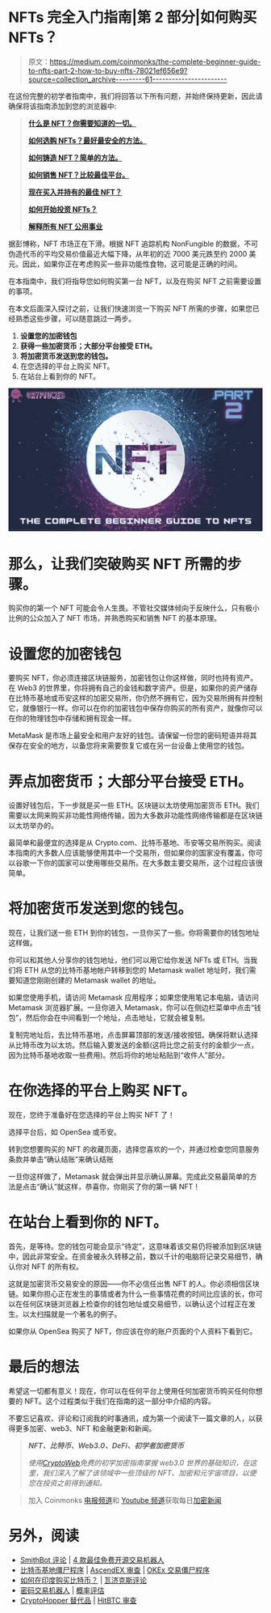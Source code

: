 # NFTs 完全入门指南|第 2 部分|如何购买 NFTs？

> 原文：<https://medium.com/coinmonks/the-complete-beginner-guide-to-nfts-part-2-how-to-buy-nfts-78021ef656e9?source=collection_archive---------61----------------------->

在这份完整的初学者指南中，我们将回答以下所有问题，并始终保持更新，因此请确保将该指南添加到您的浏览器中:

> [**什么是 NFT？你需要知道的一切。**](https://cryptoweb.wiki/the-complete-beginner-guide-to-nfts-part-1-what-are-nfts/)
> 
> [**如何选购 NFTs？最好最安全的方法。**](https://cryptoweb.wiki/the-complete-beginner-guide-to-nfts-part-2-how-to-buy-nfts/)
> 
> [**如何铸造 NFT？简单的方法。**](https://cryptoweb.wiki/the-complete-beginner-guide-to-nfts-part-3-how-to-mint-nfts/)
> 
> [**如何销售 NFT？比较最佳平台。**](https://cryptoweb.wiki/the-complete-beginner-guide-to-nfts-part-4-how-to-sell-nfts/)
> 
> [**现在买入并持有的最佳 NFT？**](https://cryptoweb.wiki/best-nfts-to-buy-and-hold-right-now/)
> 
> [**如何开始投资 NFTs？**](https://cryptoweb.wiki/the-complete-beginner-guide-to-nfts-part-6-how-to-start-investing-in-nfts/)
> 
> [**解释所有 NFT 公用事业**](https://cryptoweb.wiki/the-complete-beginner-guide-to-nfts-part-7-all-nft-utilities-explained/)

据彭博称，NFT 市场正在下滑。根据 NFT 追踪机构 NonFungible 的数据，不可伪造代币的平均交易价值最近大幅下降，从年初的近 7000 美元跌至约 2000 美元。因此，如果你正在考虑购买一些非功能性食物，这可能是正确的时间。

在本指南中，我们将指导您如何购买第一台 NFT，以及在购买 NFT 之前需要设置的事项。

在本文后面深入探讨之前，让我们快速浏览一下购买 NFT 所需的步骤，如果您已经熟悉这些步骤，可以随意跳过一两步。

1.  **设置您的加密钱包**
2.  **获得一些加密货币；大部分平台接受 ETH。**
3.  **将加密货币发送到您的钱包。**
4.  在您选择的平台上购买 NFT。
5.  在站台上看到你的 NFT。

![](img/6b707786eb0baa740dd33d5d5746a395.png)

# 那么，让我们突破购买 NFT 所需的步骤。

购买你的第一个 NFT 可能会令人生畏。不管社交媒体倾向于反映什么，只有极小比例的公众加入了 NFT 市场，并熟悉购买和销售 NFT 的基本原理。

# 设置您的加密钱包

要购买 NFT，你必须连接区块链服务，加密钱包让你这样做，同时也持有资产。在 Web3 的世界里，你将拥有自己的金钱和数字资产。但是，如果你的资产储存在比特币基地或币安这样的加密交易所，你仍然不拥有它，因为交易所拥有并控制它，就像银行一样。你可以在你的加密钱包中保存你购买的所有资产，就像你可以在你的物理钱包中存储和拥有现金一样。

MetaMask 是市场上最安全和用户友好的钱包。请保留一份您的密码短语并将其保存在安全的地方，以备您将来需要恢复它或在另一台设备上使用您的钱包。

# 弄点加密货币；大部分平台接受 ETH。

设置好钱包后，下一步就是买一些 ETH。区块链以太坊使用加密货币 ETH。我们需要以太网来购买非功能性网络传输，因为大多数非功能性网络传输都是在区块链以太坊举办的。

最简单和最便宜的选择是从 Crypto.com、比特币基地、币安等交易所购买。阅读本指南的大多数人应该能够使用其中一个交易所，但如果你的国家没有覆盖，你可以谷歌一下你的国家可以使用哪些交易所。在大多数主要交易所，这个过程应该很简单。

# 将加密货币发送到您的钱包。

现在，让我们送一些 ETH 到你的钱包，一旦你买了一些。你将需要你的钱包地址这样做。

你可以和其他人分享你的钱包地址，他们可以用它给你发送 NFTs 或 ETH。当我们将 ETH 从您的比特币基地帐户转移到您的 Metamask wallet 地址时，我们需要知道您刚刚创建的 Metamask wallet 的地址。

如果您使用手机，请访问 Metamask 应用程序；如果您使用笔记本电脑，请访问 Metamask 浏览器扩展。一旦你进入 Metamask，你可以在侧边栏菜单中点击“钱包”，然后你会在中间看到一个地址，点击地址，它就会被复制。

复制完地址后，去比特币基地，点击屏幕顶部的发送/接收按钮。确保将默认选择从比特币改为以太坊。然后输入要发送的金额(这将比您之前支付的金额少一点，因为比特币基地收取一些费用)。然后将你的地址粘贴到“收件人”部分。

# 在你选择的平台上购买 NFT。

现在，您终于准备好在您选择的平台上购买 NFT 了！

选择平台后，如 OpenSea 或币安。

转到您想要购买的 NFT 的收藏页面，选择您喜欢的一个，并通过检查您同意服务条款并单击“确认结账”来确认结账

一旦你这样做了，Metamask 就会弹出并显示确认屏幕。完成此交易最简单的方法是点击“确认”就这样，恭喜你，你刚买了你的第一辆 NFT！

# 在站台上看到你的 NFT。

首先，是等待。您的钱包可能会显示“待定”，这意味着该交易仍将被添加到区块链中，因此非常安全。在资金被永久转移之前，数以千计的电脑将记录交易细节，确认你对 NFT 的所有权。

这就是加密货币交易安全的原因——你不必信任出售 NFT 的人。你必须相信区块链。如果你担心正在发生的事情或者为什么一些事情花费的时间比应该的长，你可以在任何区块链浏览器上检查你的钱包地址或交易细节，以确认这个过程正在发生。以太扫描就是一个著名的例子。

如果你从 OpenSea 购买了 NFT，你应该在你的账户页面的个人资料下看到它。

# 最后的想法

希望这一切都有意义！现在，你可以在任何平台上使用任何加密货币购买任何你想要的 NFT。这个过程类似于我们在指南的这一部分中介绍的内容。

不要忘记喜欢、评论和订阅我的时事通讯，成为第一个阅读下一篇文章的人，以获得更多加密、web3、NFT 和金融更新和新闻。

> ***NFT、比特币、Web3.0、DeFi、初学者加密货币***
> 
> *使用*[*CryptoWeb*](http://cryptoweb.wiki/)*免费的初学加密指南掌握 web3.0 世界的基础知识，在这里，我们深入了解了该领域中一些顶级的 NFT、加密和元宇宙项目，以便您在投资之前得到通知。*

> 加入 Coinmonks [电报频道](https://t.me/coincodecap)和 [Youtube 频道](https://www.youtube.com/c/coinmonks/videos)获取每日[加密新闻](http://coincodecap.com/)

# 另外，阅读

*   [SmithBot 评论](https://coincodecap.com/smithbot-review) | [4 款最佳免费开源交易机器人](https://coincodecap.com/free-open-source-trading-bots)
*   [比特币基地僵尸程序](/coinmonks/coinbase-bots-ac6359e897f3) | [AscendEX 审查](/coinmonks/ascendex-review-53e829cf75fa) | [OKEx 交易僵尸程序](/coinmonks/okex-trading-bots-234920f61e60)
*   [如何在印度购买比特币？](/coinmonks/buy-bitcoin-in-india-feb50ddfef94) | [瓦济克斯评论](/coinmonks/wazirx-review-5c811b074f5b)
*   [密码交易机器人](/coinmonks/crypto-trading-bot-c2ffce8acb2a) | [概率评估](https://coincodecap.com/probit-review)
*   [CryptoHopper 替代品](/coinmonks/cryptohopper-alternatives-d67287b16d27) | [HitBTC 审查](/coinmonks/hitbtc-review-c5143c5d53c2)